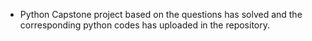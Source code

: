 * Python Capstone project based on the questions has solved and the corresponding python codes has uploaded in the repository.
